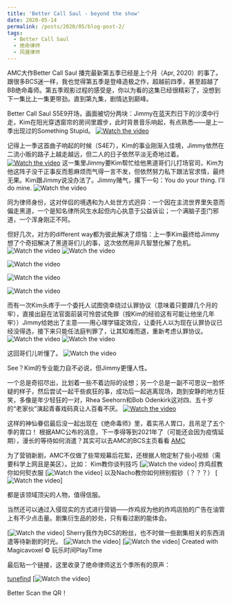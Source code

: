 ```yaml
---
title: 'Better Call Saul - beyond the show'
date: 2020-05-14
permalink: /posts/2020/05/blog-post-2/
tags:
  - Better Call Saul
  - 绝命律师
  - 风骚律师
---
```






AMC大作Better Call Saul  播完最新第五季已经是上个月（Apr, 2020）的事了。跟很多BCS迷一样，我也觉得第五季是登峰造极之作，超越前四季，甚至超越了BB绝命毒师。第五季观影过程的感受是，你以为看的这集已经很精彩了，没想到下一集比上一集更带劲。直到第九集，剧情达到巅峰。

Better Call Saul  S5E9开场，画面被切分两块：Jimmy在蓝天烈日下的沙漠中行走，Kim在阳光穿透窗帘的房间里踱步，此时背景音乐响起，有点熟悉——是上一季出现过的Something Stupid。
[![Watch the video](/images/20200514/640-18.jpeg)](http://mpvideo.qpic.cn/0b78jeaaaaaa4eafr6vz7zpfasodabeqaaaa.f10002.mp4?dis_k=923eefd21a585f2a19c125abb43c9f13&dis_t=1594797024)

 记得上一季这首曲子响起的时候（S4E7），Kim的事业刚渐入佳境，Jimmy依然在二流小贩的路子上越走越远，但二人的日子依然平淡无奇地过着。
[![Watch the video](/images/20200514/640-18.jpeg)](http://mpvideo.qpic.cn/0b78kuaaaaaa6iafsafz75pfavodabkqaaaa.f10002.mp4?dis_k=802f908af5d07b3ca224bf2bbe1dbed1&dis_t=1594797024)
这一集里Jimmy要Kim帮忙给他黑道哥们儿打场官司，Kim为他这阵子没干正事反而惹麻烦而气得一言不发，但依然努力私下跟法官求情，最终无果。Kim跟Jimmy说没办法了。Jimmy赌气，撂下一句：You do your thing. I'll do mine.
![Watch the video](/images/20200514/640-9.jpeg)

同为律师身份，这对伴侣的境遇和为人处世方式迥异：一个因在主流世界里失意而偏走黑道，一个是知名律所风生水起但内心执意于公益诉讼；一个满脑子歪门邪道，一个浑身刚正不阿。

但好几次，对方的different way都为彼此解决了烦恼：上一季Kim最终给Jimmy想了个奇招解决了黑道哥们儿的事，这次依然用非凡智慧化解了危机。
![Watch the video](/images/20200514/640-1.jpeg)
![Watch the video](/images/20200514/640-2.jpeg)

![Watch the video](/images/20200514/640-3.jpeg)

![Watch the video](/images/20200514/640-4.jpeg)

![Watch the video](/images/20200514/640-5.jpeg)





而有一次Kim头疼于一个委托人试图侥幸绕过认罪协议（意味着只要蹲几个月的牢），直接出庭在法官面前装可怜尝试免罪（按Kim的经验这有可能让他坐几年牢））Jimmy给她出了主意——用心理学锚定效应，让委托人以为现在认罪协议已经没得选，接下来只能任法庭判罪了，让其知难而退，重新考虑认罪协议。
![Watch the video](/images/20200514/640-6.jpeg)
![Watch the video](/images/20200514/640-7.jpeg)


这回哥们儿听懂了。
![Watch the video](/images/20200514/640-8.jpeg)


 See？Kim的专业能力自不必说，但Jimmy更懂人性。

一个总是奇招尽出，比划着一些不着边际的设想；另一个总是一副不可思议一脸怀疑的样子，然后尝试一起干些疯狂的事，成功后一起逃离现场，跑到安静的地方狂笑，多像是年少轻狂的一对，Rhea Seehorn和Bob Odenkirk这对四、五十岁的“老家伙”演起青春戏码真让人百看不厌。
[![Watch the video](/images/20200514/640-18.jpeg)](http://mpvideo.qpic.cn/0bf224aaaaaawmaedyf5avpfbv6dadlqaaaa.f10002.mp4?dis_k=9d74a01527da098df95dd38623d30a3f&dis_t=1594797024)


这样的神仙眷侣最后没一起出现在《绝命毒师》里，着实吊人胃口，且吊足了五个季的胃口！
根据AMC公布的消息，下一季得等到2021年了（可能还会因为疫情延期），漫长的等待如何消遣？其实可以去AMC的BCS主页看看
[AMC](https://www.amc.com/shows/better-call-saul)


为了营销新剧，AMC不仅做了些常规幕后花絮，还根据人物定制了些小视频（需要科学上网且是美区）。比如：
Kim教你谈判技巧
[![Watch the video](/images/20200514/640.png)]
炸鸡叔教你如何熨衣服
[![Watch the video](/images/20200514/640-2.png)]
以及Nacho教你如何辨别假钞（？？？）
[![Watch the video](/images/20200514/Capture.png)]

都是该领域顶尖的人物，值得信服。

当然还可以通过入侵现实的方式进行营销——炸鸡叔为他的炸鸡店拍的广告在油管上有不少点击量。剧集衍生品的妙处，只有看过剧的能体会。

[![Watch the video](/images/20200514/640-1.jpeg)]
Sherry我作为BCS的粉丝，也不时做一些剧集相关的东西消遣等待新剧的时光。
[![Watch the video](/images/20200514/640-18.jpeg)]
[![Watch the video](/images/20200514/640-18.jpeg)]
Created with Magicavoxel © 玩乐时间PlayTime

最后贴一个链接，这里收录了绝命律师这五个季所有的原声：

[tunefind](https://www.tunefind.com/show/better-call-saul)
[![Watch the video](/images/20200514/640.jpeg)]

Better Scan the QR！

